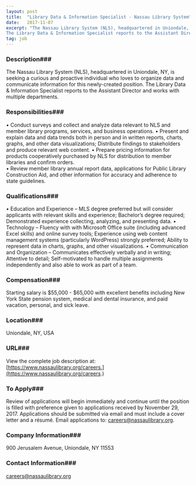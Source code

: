 ```yaml
---
layout: post
title:  "Library Data & Information Specialist - Nassau Library System"
date:   2017-11-07
excerpt: "The Nassau Library System (NLS), headquartered in Uniondale, NY, is seeking a curious and proactive individual who loves to organize data and communicate information for this newly-created position. 
The Library Data & Information Specialist reports to the Assistant Director and works with multiple departments. "
tag: job
---
```


### Description###

The Nassau Library System (NLS), headquartered in Uniondale, NY, is seeking a curious and proactive individual who loves to organize data and communicate information for this newly-created position. 
The Library Data & Information Specialist reports to the Assistant Director and works with multiple departments. 


### Responsibilities###

•	Conduct surveys and collect and analyze data relevant to NLS and member library programs, services, and business operations.
•	Present and explain data and data trends both in person and in written reports, charts, graphs, and other data visualizations; Distribute findings to stakeholders and produce relevant web content. 
•	Prepare pricing information for products cooperatively purchased by NLS for distribution to member libraries and confirm orders.  
•	Review member library annual report data, applications for Public Library Construction Aid, and other information for accuracy and adherence to state guidelines.


### Qualifications###

•	Education and Experience – MLS degree preferred but will consider applicants with relevant skills and experience; Bachelor’s degree required; Demonstrated experience collecting, analyzing, and presenting data. 
•	Technology – Fluency with with Microsoft Office suite (including advanced Excel skills) and online survey tools; Experience using web content management systems (particularly WordPress) strongly preferred; Ability to represent data in charts, graphs, and other visualizations.
•	Communication and Organization – Communicates effectively verbally and in writing; Attentive to detail; Self-motivated to handle multiple assignments independently and also able to work as part of a team.


### Compensation###

Starting salary is $55,000 - $65,000 with excellent benefits including New York State pension system, medical and dental insurance, and paid vacation, personal, and sick leave. 


### Location###

Uniondale, NY, USA


### URL###

View the complete job description at: [https://www.nassaulibrary.org/careers.](https://www.nassaulibrary.org/careers.)

### To Apply###

Review of applications will begin immediately and continue until the position is filled with preference given to applications received by November 29, 2017. Applications should be submitted via email and must include a cover letter and a résumé. Email applications to: careers@nassaulibrary.org.


### Company Information###

900 Jerusalem Avenue, Uniondale, NY 11553


### Contact Information###

careers@nassaulibrary.org

